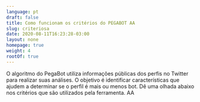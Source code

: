 ```yaml
---
language: pt
draft: false
title: Como funcionam os critérios do PEGABOT AA
slug: criteriosa
date: 2020-08-11T16:23:28-03:00
layout: none
homepage: true
weight: 4
rootOf: true
---
```

O algoritmo do PegaBot utiliza informações públicas dos perfis no Twitter para realizar suas análises. O objetivo é identificar características que ajudem a determinar se o perfil é mais ou menos bot. Dê uma olhada abaixo nos critérios que são utilizados pela ferramenta. AA